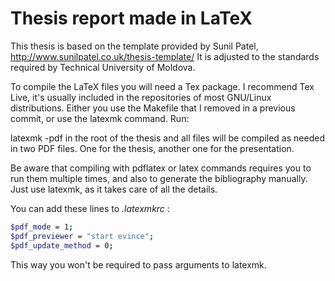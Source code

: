 # Thesis report made in LaTeX

This thesis is based on the template provided by Sunil Patel,
http://www.sunilpatel.co.uk/thesis-template/
It is adjusted to the standards required by Technical University of Moldova.

To compile the LaTeX files you will need a Tex package.
I recommend Tex Live, it's usually included in the repositories of most
GNU/Linux distributions.
Either you use the Makefile that I removed in a previous commit, or use the
latexmk command. Run:

latexmk -pdf
in the root of the thesis and all files will be compiled as needed in two PDF
files. One for the thesis, another one for the presentation.

Be aware that compiling with pdflatex or latex commands requires you to run them
multiple times, and also to generate the bibliography manually. Just use
latexmk, as it takes care of all the details.

You can add these lines to _.latexmkrc_ :
```bash
$pdf_mode = 1;
$pdf_previewer = "start evince";
$pdf_update_method = 0;
```

This way you won't be required to pass arguments to latexmk.

